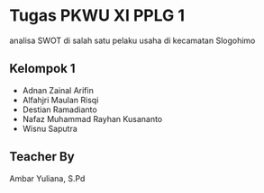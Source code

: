 # Tugas PKWU XI PPLG 1
  analisa SWOT di salah satu pelaku usaha di kecamatan Slogohimo 

 ## Kelompok 1
  - Adnan Zainal Arifin
  - Alfahjri Maulan Risqi
  - Destian Ramadianto
  - Nafaz Muhammad Rayhan Kusananto
  - Wisnu Saputra

## Teacher By 
 Ambar Yuliana, S.Pd
